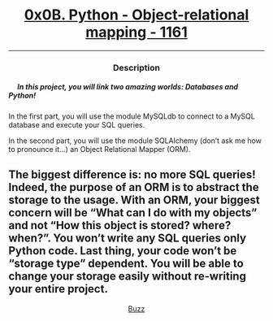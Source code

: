 # [<center>0x0B. Python - Object-relational mapping - 1161</center>](https://intranet.hbtn.io/projects/1161)
 ---
 ### <center>Description</center>
 ##### &emsp; In this project, you will link two amazing worlds: Databases and Python!

In the first part, you will use the module MySQLdb to connect to a MySQL database and execute your SQL queries.

In the second part, you will use the module SQLAlchemy (don’t ask me how to pronounce it…) an Object Relational Mapper (ORM).

The biggest difference is: no more SQL queries! Indeed, the purpose of an ORM is to abstract the storage to the usage. With an ORM, your biggest concern will be “What can I do with my objects” and not “How this object is stored? where? when?”. You won’t write any SQL queries only Python code. Last thing, your code won’t be “storage type” dependent. You will be able to change your storage easily without re-writing your entire project.
 ---
 [<center>Buzz</center>](github.com/conkobar)
